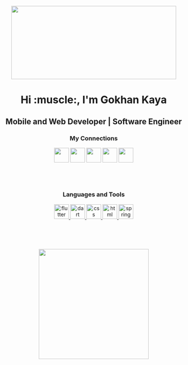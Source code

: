 <p align= "center" dir="auto">
<img src="https://media.giphy.com/media/QNFhOolVeCzPQ2Mx85/giphy.gif"  width="450" height="200"  ></center><br>
</p>



<h1 align="center">Hi :muscle:, I'm Gokhan Kaya</h1>


<h2 align="center">Mobile and Web Developer | Software Engineer

<br/>

<h3 align="center" > My Connections  
<p align = "center">

[<img height="40" width="40" src="https://unpkg.com/simple-icons@v7/icons/instagram.svg"/>][instagram]
[<img height="40" width="40" src="https://unpkg.com/simple-icons@v7/icons/twitter.svg" />][twitter]
[<img height="40" width="40" src="https://unpkg.com/simple-icons@v7/icons/github.svg" />][github]
[<img height="40" width="40" src="https://unpkg.com/simple-icons@v7/icons/spotify.svg" />][spotify]
[<img height="40" width="40" src="https://unpkg.com/simple-icons@v7/icons/medium.svg" />][medium]

</p>
</h3>

<br />
<br /> 


<h3 align="center">Languages and Tools</h3>
<p align="center"> <a href="https://flutter.dev/?gclid=CjwKCAjwo_KXBhAaEiwA2RZ8hEvjVKlp5hhm01I3Q5sqPWFdUrrq9iFhX809fiW9Pu9K3wPLpByGZxoCBR4QAvD_BwE&gclsrc=aw.ds" target="_blank"> <img src="https://simpleicons.org/icons/flutter.svg" alt="flutter" width="40" height="40"/> </a> 
<a href="dart.dev" target="_blank"> <img src="https://simpleicons.org/icons/dart.svg" alt="dart" width="40" height="40"/> </a> 
<a href="https://www.w3schools.com/css/"> <img src="https://simpleicons.org/icons/css3.svg" alt="css" width="40" height="40"/> </a> 
<a href="https://www.w3schools.com/html/"> <img src="https://simpleicons.org/icons/html5.svg" alt="html" width="40" height="40"/> </a>
<a href="https://spring.io"> <img src="https://simpleicons.org/icons/spring.svg" alt="spring" width="40" height="40"/> </a>
</p>

<br />
<br /> 
<br />

<p align = "center">
<img align = "center" src ="https://github-readme-stats.vercel.app/api/top-langs/?username=GkhKaya&layout=compact" width = 300>
</p>

 




[instagram]: https://www.instagram.com/gkhnkya__/
[twitter]: https://twitter.com/gkhnkaya000
[github]: https://github.com/GkhnKaya00
[spotify]: https://open.spotify.com/user/2w723cg82s7d1bohyti3o4y22?si=e88b740fd2c34c42
[medium]: https://medium.com/@GkhnKya


